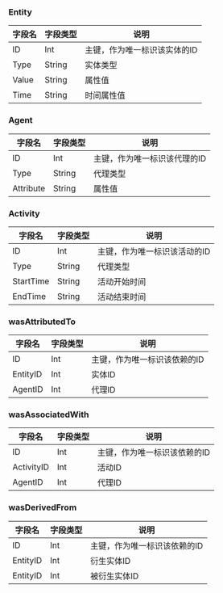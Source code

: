 ### Entity
字段名 | 字段类型 |  说明
-|-|-
ID | Int | 主键，作为唯一标识该实体的ID |
Type | String | 实体类型 |
Value | String | 属性值 |
Time | String | 时间属性值 |

### Agent
字段名 | 字段类型 |  说明
-|-|-
ID | Int | 主键，作为唯一标识该代理的ID |
Type | String | 代理类型 |
Attribute | String | 属性值 |

### Activity
字段名 | 字段类型 |  说明
-|-|-
ID | Int | 主键，作为唯一标识该活动的ID |
Type | String | 代理类型 |
StartTime | String | 活动开始时间 |
EndTime | String | 活动结束时间 |

### wasAttributedTo
字段名 | 字段类型 |  说明
-|-|-
ID | Int | 主键，作为唯一标识该依赖的ID |
EntityID | Int | 实体ID |
AgentID | Int | 代理ID |

### wasAssociatedWith
字段名 | 字段类型 |  说明
-|-|-
ID | Int | 主键，作为唯一标识该依赖的ID |
ActivityID | Int | 活动ID |
AgentID | Int | 代理ID |

### wasDerivedFrom
字段名 | 字段类型 |  说明
-|-|-
ID | Int | 主键，作为唯一标识该依赖的ID |
EntityID | Int | 衍生实体ID |
EntityID | Int | 被衍生实体ID |
